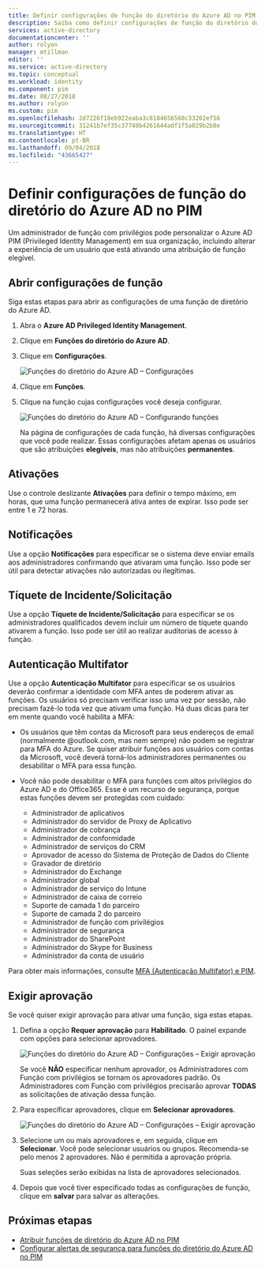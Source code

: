 ```yaml
---
title: Definir configurações de função do diretório do Azure AD no PIM | Microsoft Docs
description: Saiba como definir configurações de função do diretório do Azure AD no Azure AD PIM (Privileged Identity Management).
services: active-directory
documentationcenter: ''
author: rolyon
manager: mtillman
editor: ''
ms.service: active-directory
ms.topic: conceptual
ms.workload: identity
ms.component: pim
ms.date: 08/27/2018
ms.author: rolyon
ms.custom: pim
ms.openlocfilehash: 2d7226f18eb922eaba3c8184656560c33202ef56
ms.sourcegitcommit: 31241b7ef35c37749b4261644adf1f5a029b2b8e
ms.translationtype: HT
ms.contentlocale: pt-BR
ms.lasthandoff: 09/04/2018
ms.locfileid: "43665427"
---
```

# <a name="configure-azure-ad-directory-role-settings-in-pim"></a>Definir configurações de função do diretório do Azure AD no PIM

Um administrador de função com privilégios pode personalizar o Azure AD PIM (Privileged Identity Management) em sua organização, incluindo alterar a experiência de um usuário que está ativando uma atribuição de função elegível.

## <a name="open-role-settings"></a>Abrir configurações de função

Siga estas etapas para abrir as configurações de uma função de diretório do Azure AD.

1. Abra o **Azure AD Privileged Identity Management**.

1. Clique em **Funções do diretório do Azure AD**.

1. Clique em **Configurações**.

    ![Funções do diretório do Azure AD – Configurações](./media/pim-how-to-change-default-settings/pim-directory-roles-settings.png)

1. Clique em **Funções**.

1. Clique na função cujas configurações você deseja configurar.

    ![Funções do diretório do Azure AD – Configurando funções](./media/pim-how-to-change-default-settings/pim-directory-roles-settings-role.png)

    Na página de configurações de cada função, há diversas configurações que você pode realizar. Essas configurações afetam apenas os usuários que são atribuições **elegíveis**, mas não atribuições **permanentes**.

## <a name="activations"></a>Ativações

Use o controle deslizante **Ativações** para definir o tempo máximo, em horas, que uma função permanecerá ativa antes de expirar. Isso pode ser entre 1 e 72 horas.

## <a name="notifications"></a>Notificações

Use a opção **Notificações** para especificar se o sistema deve enviar emails aos administradores confirmando que ativaram uma função. Isso pode ser útil para detectar ativações não autorizadas ou ilegítimas.

## <a name="incidentrequest-ticket"></a>Tíquete de Incidente/Solicitação

Use a opção **Tíquete de Incidente/Solicitação** para especificar se os administradores qualificados devem incluir um número de tíquete quando ativarem a função. Isso pode ser útil ao realizar auditorias de acesso à função.

## <a name="multi-factor-authentication"></a>Autenticação Multifator

Use a opção **Autenticação Multifator** para especificar se os usuários deverão confirmar a identidade com MFA antes de poderem ativar as funções. Os usuários só precisam verificar isso uma vez por sessão, não precisam fazê-lo toda vez que ativam uma função. Há duas dicas para ter em mente quando você habilita a MFA:

* Os usuários que têm contas da Microsoft para seus endereços de email (normalmente @outlook.com, mas nem sempre) não podem se registrar para MFA do Azure. Se quiser atribuir funções aos usuários com contas da Microsoft, você deverá torná-los administradores permanentes ou desabilitar o MFA para essa função.
* Você não pode desabilitar o MFA para funções com altos privilégios do Azure AD e do Office365. Esse é um recurso de segurança, porque estas funções devem ser protegidas com cuidado:  
  
  * Administrador de aplicativos
  * Administrador do servidor de Proxy de Aplicativo
  * Administrador de cobrança  
  * Administrador de conformidade  
  * Administrador de serviços do CRM
  * Aprovador de acesso do Sistema de Proteção de Dados do Cliente
  * Gravador de diretório  
  * Administrador do Exchange  
  * Administrador global
  * Administrador de serviço do Intune
  * Administrador de caixa de correio  
  * Suporte de camada 1 do parceiro  
  * Suporte de camada 2 do parceiro  
  * Administrador de função com privilégios
  * Administrador de segurança  
  * Administrador do SharePoint  
  * Administrador do Skype for Business  
  * Administrador da conta de usuário  

Para obter mais informações, consulte [MFA (Autenticação Multifator) e PIM](pim-how-to-require-mfa.md).

## <a name="require-approval"></a>Exigir aprovação

Se você quiser exigir aprovação para ativar uma função, siga estas etapas.

1. Defina a opção **Requer aprovação** para **Habilitado**. O painel expande com opções para selecionar aprovadores.

    ![Funções do diretório do Azure AD – Configurações – Exigir aprovação](./media/pim-how-to-change-default-settings/pim-directory-roles-settings-require-approval.png)

    Se você **NÃO** especificar nenhum aprovador, os Administradores com Função com privilégios se tornam os aprovadores padrão. Os Administradores com Função com privilégios precisarão aprovar **TODAS** as solicitações de ativação dessa função.

1. Para especificar aprovadores, clique em **Selecionar aprovadores**.

    ![Funções do diretório do Azure AD – Configurações – Exigir aprovação](./media/pim-how-to-change-default-settings/pim-directory-roles-settings-require-approval-select-approvers.png)

1. Selecione um ou mais aprovadores e, em seguida, clique em **Selecionar**. Você pode selecionar usuários ou grupos. Recomenda-se pelo menos 2 aprovadores. Não é permitida a aprovação própria.

    Suas seleções serão exibidas na lista de aprovadores selecionados.

1. Depois que você tiver especificado todas as configurações de função, clique em **salvar** para salvar as alterações.


<!--PLACEHOLDER: Need an explanation of what the temporary Global Administrator setting is for.-->

## <a name="next-steps"></a>Próximas etapas

- [Atribuir funções de diretório do Azure AD no PIM](pim-how-to-add-role-to-user.md)
- [Configurar alertas de segurança para funções do diretório do Azure AD no PIM](pim-how-to-configure-security-alerts.md)
